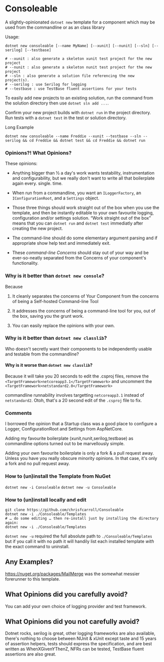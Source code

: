 Consoleable
===========

A slightly-opinionated `dotnet new` template for a component which may be used
from the commandline or as an class library

Usage:

~~~~~~~~~~~~~~~~~~~~~~~~~~~~~~~~~~~~~~~~~~~~~~~~~~~~~~~~~~~~~~~~~~~~~~~~~~~~~~~~
dotnet new consoleable [--name MyName] [--xunit] [--nunit] [--sln] [--serilog] [--testbase]
~~~~~~~~~~~~~~~~~~~~~~~~~~~~~~~~~~~~~~~~~~~~~~~~~~~~~~~~~~~~~~~~~~~~~~~~~~~~~~~~

~~~~~~~~~~~~~~~~~~~~~~~~~~~~~~~~~~~~~~~~~~~~~~~~~~~~~~~~~~~~~~~~~~~~~~~~~~~~~~~~
# --xunit : also generate a skeleton xunit test project for the new project
# --nunit : also generate a skeleton nunit test project for the new project
# --sln : also generate a solution file referencing the new project(s).
# --serilog : use Serilog for logging
# --testbase : use TestBase fluent assertions for your tests
~~~~~~~~~~~~~~~~~~~~~~~~~~~~~~~~~~~~~~~~~~~~~~~~~~~~~~~~~~~~~~~~~~~~~~~~~~~~~~~~

To easily add new projects to an existing solution, run the command from the 
solution directory then use `dotnet sln add ...`.

Confirm your new project builds with `dotnet run` in the project directory.
Run tests with a `dotnet test` in the test or solution directory.

Long Example

```
dotnet new consoleable --name Freddie --xunit --testbase --sln --serilog && cd Freddie && dotnet test && cd Freddie && dotnet run
```

### Opinions?! What Opinions?

These opinions:

-   Anything bigger than ½ a day's work wants testability, instrumentation and 
    configurability, but we really don't want to write all that boilerplate again
    every. single. time.

-   When run from a commandline, you want an `ILoggerFactory`, an `IConfigurationRoot`, 
    and a `Settings` object.

-   Those three things should work straight out of the box when you use the
    template, and then be instantly editable to your own favourite logging,
    configuration and/or settings solution. “Work straight out of the box” means
    that you can `dotnet run` and `dotnet test` immediatly after creating
    the new project.

-   The command-line should do some elementary argument parsing and if
    appropriate show help text and immediately exit.

-   These *command-line Concerns* should stay out of your way and be 
    ever-so-neatly separated from the Concerns of your component's functionality.

### Why is it better than `dotnet new console`?

Because

1.  It cleanly separates the concerns of Your Component from the concerns of
    being a Self-hosted Command-line Tool

2.  It addresses the concerns of being a command-line tool for you, out of the
    box, saving you the grunt work.

3.  You can easily replace the opinions with your own.


### Why is it better than `dotnet new classlib`?

Who doesn't secretly want their components to be independently usable
and testable from the commandline?  


#### Why is it worse than `dotnet new classlib`?

Because it will take you 20 seconds to edit the .csproj files, remove the
`<TargetFramework>netcoreapp3.1</TargetFramework>` and 
uncomment the `<TargetFramework>netstandard2.0</TargetFramework>`

commandline runnability involves targetting `netcoreapp3.1` instead of
`netstandard2`. Otoh, that's a 20 second edit of the `.csproj` file to fix.

### Comments

I borrowed the opinion that a Startup class was a good place to configure a Logger, ConfigurationRoot and Settings from AspNetCore.

Adding my favourite boilerplate (xunit,nunit,serilog,testbase) as commandline options
turned out to be marvellously simple. 

Adding your own favourite boilerplate is only a fork & a pull request away. Unless you have you really obscure minority opinions. In that case, it's only a fork and no pull request away.


### How to (un)install the Template from NuGet

`dotnet new -i Consoleable`
`dotnet new -u Consoleable`


### How to (un)install locally and edit

```
git clone https://github.com/chrisfcarroll/Consoleable
dotnet new -i ./Consoleable/Templates
# … do some editing … then re-install just by installing the directory again:
dotnet new -i ./Consoleable/Templates
```

`dotnet new -u` required the full absolute path to `./Consoleable/Templates` but if you call it with no path it will handily list each installed template _with_ the exact command to uninstall.

## Any Examples?

https://nuget.org/packages/MailMerge was the somewhat messier forerunner to this template.

What Opinions did you carefully avoid?
--------------------------------------

You can add your own choice of logging provider and test framework.


What Opinions did you not carefully avoid?
--------------------------------------

Dotnet rocks, serilog is great, other logging frameworks are also available, 
there's nothing to choose between NUnit & xUnit except taste and 15 years of
assertion helpers, tests should express the specification, and are best written
as WhenXGivenYThenZ, NFRs can be tested, TestBase fluent assertions are also great.
